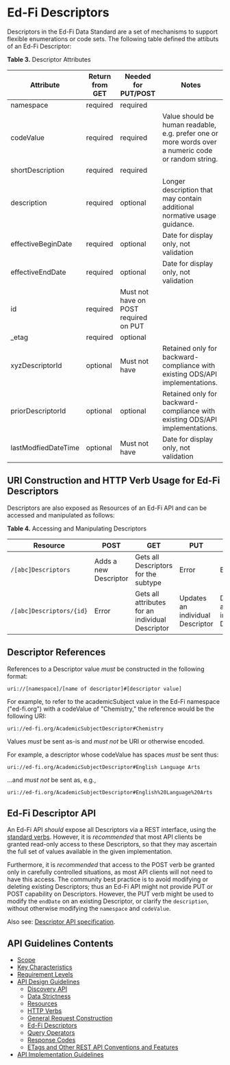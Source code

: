 # Ed-Fi Descriptors

Descriptors in the Ed-Fi Data Standard are a set of mechanisms to support
flexible enumerations or code sets. The following table defined the attibuts of
an Ed-Fi Descriptor:

**Table 3.** Descriptor Attributes

| Attribute                | Return from GET | Needed for PUT/POST   | Notes                                                        |
| ------------------------ | --------------- | -------------------- | ------------------------------------------------------------ |
| namespace                | required        | required             |                                                              |
| codeValue                | required        | required             | Value should be human readable, e.g. prefer one or more words over a numeric code or random string.|
| shortDescription         | required        | required             |                                                              |
| description              | required        | optional             | Longer description that may contain additional normative usage guidance.|
| effectiveBeginDate       | required        | optional             | Date for display only, not validation                        |
| effectiveEndDate         | required        | optional             | Date for display only, not validation                        |
| id                       | required        | Must not have on POST <br /> required on PUT|                                                              |
| _etag                    | required        | optional             |                                                              |
| xyzDescriptorId          | optional        | Must not have        | Retained only for backward-compliance with existing ODS/API implementations.|
| priorDescriptorId        | optional        | optional             | Retained only for backward-compliance with existing ODS/API implementations.|
| lastModfiedDateTime      | optional        | Must not have        | Date for display only, not validation                        |

## URI Construction and HTTP Verb Usage for Ed-Fi Descriptors

Descriptors are also exposed as Resources of an Ed-Fi API and can be accessed
and manipulated as follows:

**Table 4.** Accessing and Manipulating Descriptors

| Resource                 | POST                  | GET                                              | PUT                              | DELETE                           |
| ------------------------ | --------------------- | ------------------------------------------------ | -------------------------------- | -------------------------------- |
| `/[abc]Descriptors`      | Adds a new Descriptor | Gets all Descriptors for the subtype             | Error                            | Error                            |
| `/[abc]Descriptors/{id}` | Error                 | Gets all attributes for an individual Descriptor | Updates an individual Descriptor | Deletes an individual Descriptor |

## Descriptor References

References to a Descriptor value _must_ be constructed in the following format:

```none
uri://[namespace]/[name of descriptor]#[descriptor value]
```

For example, to refer to the academicSubject value in the Ed-Fi namespace
("ed-fi.org") with a codeValue of "Chemistry," the reference would be the
following URI:

```none
uri://ed-fi.org/AcademicSubjectDescriptor#Chemistry
```

Values _must_ be sent as-is and _must not_ be URI or otherwise encoded.

For example, a descriptor whose codeValue has spaces _must_ be sent thus:

```none
uri://ed-fi.org/AcademicSubjectDescriptor#English Language Arts
```

...and _must not_ be sent as, e.g.,

```none
uri://ed-fi.org/AcademicSubjectDescriptor#English%20Language%20Arts
```

## Ed-Fi Descriptor API

An Ed-Fi API _should_ expose all Descriptors via a REST interface, using the
[standard verbs](./HTTP-VERBS.md). However, it is _recommended_ that most API
clients be granted read-only access to these Descriptors, so that they may
ascertain the full set of values available in the given implementation.

Furthermore, it is _recommended_ that access to the POST verb be granted only in
carefully controlled situations, as most API clients will not need to have this
access. The community best practice is to avoid modifying or deleting existing
Descriptors; thus an Ed-Fi API might not provide PUT or POST capability on
Descriptors. However, the PUT verb might be used to modify the `endDate` on an
existing Descriptor, or clarify the `description`, without otherwise modifying
the `namespace` and `codeValue`.

Also see: [Descriptor API
specification](../../../api-specifications/descriptor-api).

## API Guidelines Contents

* [Scope](../SCOPE.md)
* [Key Characteristics](../KEY-CHARACTERISTICS.md)
* [Requirement Levels](../REQUIREMENT-LEVELS.md)
* [API Design Guidelines](../API-DESIGN-GUIDELINES/README.md)
  * [Discovery API](DISCOVERY-API.md)
  * [Data Strictness](DATA-STRICTNESS.md)
  * [Resources](RESOURCES.md)
  * [HTTP Verbs](HTTP-VERBS.md)
  * [General Request Construction](GENERAL-REQUEST-CONSTRUCTION.md)
  * [Ed-Fi Descriptors](ED-FI-DESCRIPTORS.md)
  * [Query Operators](QUERY-OPERATORS.md)
  * [Response Codes](RESPONSE-CODES.md)
  * [ETags and Other REST API Conventions and
  Features](ETAGS-OTHER-CONVENTIONS.md)
* [API Implementation Guidelines](../API-IMPLEMENTATION-GUIDELINES/README.md)
